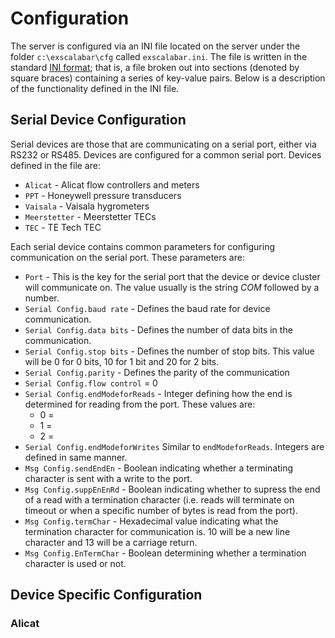 # Configuration
The server is configured via an INI file located on the server under the folder ``c:\exscalabar\cfg`` called ``exscalabar.ini``.  The file is written in the standard [INI format](https://en.wikipedia.org/wiki/INI_file); that is, a file broken out into sections (denoted by square braces) containing a series of key-value pairs.  Below is a description of the functionality defined in the INI file.

## Serial Device Configuration
Serial devices are those that are communicating on a serial port, either via RS232 or RS485.  Devices are configured for a common serial port.  Devices defined in the file are:

* ``Alicat`` - Alicat flow controllers and meters
* ``PPT`` - Honeywell pressure transducers
* ``Vaisala`` - Vaisala hygrometers
* ``Meerstetter`` - Meerstetter TECs
* ``TEC`` - TE Tech TEC

Each serial device contains common parameters for configuring communication on the serial port.  These parameters are:

* ``Port`` - This is the key for the serial port that the device or device cluster will communicate on.  The value usually is the string *COM* followed by a number.
* ``Serial Config.baud rate`` - Defines the baud rate for device communication.
* ``Serial Config.data bits`` - Defines the number of data bits in the communication.
* ``Serial Config.stop bits`` - Defines the number of stop bits.  This value will be 0 for 0 bits, 10 for 1 bit and 20 for 2 bits.
* ``Serial Config.parity`` - Defines the parity of the communication
* ``Serial Config.flow control`` = 0
* ``Serial Config.endModeforReads`` - Integer defining how the end is determined for reading from the port.  These values are:
  * 0 = 
  * 1 = 
  * 2 = 
* ``Serial Config.endModeforWrites`` Similar to ``endModeforReads``.  Integers are defined in same manner.
* ``Msg Config.sendEndEn`` - Boolean indicating whether a terminating character is sent with a write to the port.
* ``Msg Config.suppEnEnRd`` - Boolean indicating whether to supress the end of a read with a termination character (i.e. reads will terminate on timeout or when a specific number of bytes is read from the port).
* ``Msg Config.termChar`` - Hexadecimal value indicating what the termination character for communication is. 10 will be a new line character and 13 will be a carriage return.
* ``Msg Config.EnTermChar`` - Boolean determining whether a termination character is used or not.

## Device Specific Configuration
### Alicat
